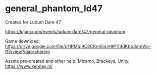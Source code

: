 # general_phantom_ld47
Created for Ludum Dare 47

https://ldjam.com/events/ludum-dare/47/general-phantom

Game download:  https://drive.google.com/file/d/1RMqi9C8CKmVoLH9P114dKbb3dmWo-ff3/view?usp=sharing

Assets pre-created and other help:  Mixamo, Brackeys, Unity, https://www.kenney.nl/ 
